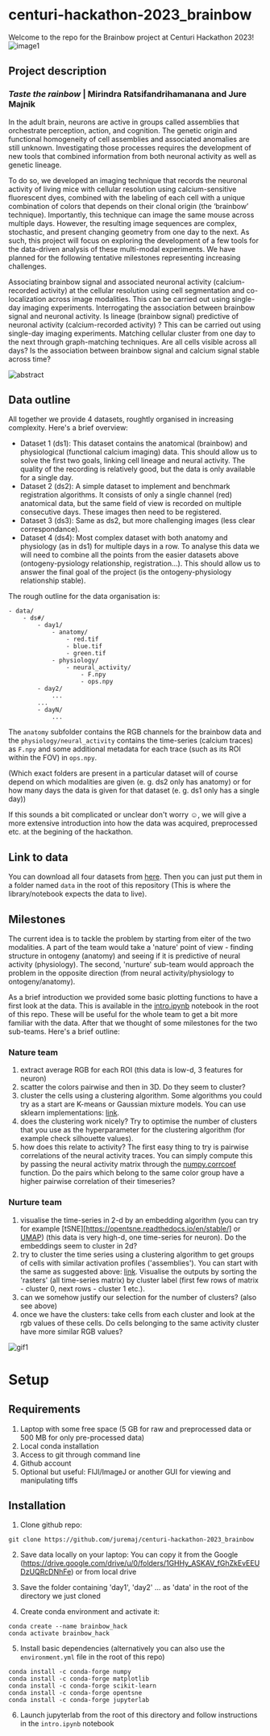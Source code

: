 # centuri-hackathon-2023_brainbow
Welcome to the repo for the Brainbow project at Centuri Hackathon 2023!
![image1](https://github.com/juremaj/centuri-hackathon-2023_brainbow/blob/main/media/example_imgs/barrel_cytbow_01.png)

## Project description

### *Taste the rainbow* | Mirindra Ratsifandrihamanana and Jure Majnik

In the adult brain, neurons are active in groups called assemblies that orchestrate perception, action, and cognition. The genetic origin and functional homogeneity of cell assemblies and associated anomalies are still unknown. Investigating those processes requires the development of new tools that combined information from both neuronal activity as well as genetic lineage.

To do so, we developed an imaging technique that records the neuronal activity of living mice with cellular resolution using calcium-sensitive fluorescent dyes, combined with the labeling of each cell with a unique combination of colors that depends on their clonal origin (the ‘brainbow’ technique). Importantly, this technique can image the same mouse across multiple days. However, the resulting image sequences are complex, stochastic, and present changing geometry from one day to the next. As such, this project will focus on exploring the development of a few tools for the data-driven analysis of these multi-modal experiments. We have planned for the following tentative milestones representing increasing challenges.  

Associating brainbow signal and associated neuronal activity (calcium-recorded activity) at the cellular resolution using cell segmentation and co-localization across image modalities. This can be carried out using single-day imaging experiments.
Interrogating the association between brainbow signal and neuronal activity. Is lineage (brainbow signal) predictive of neuronal activity (calcium-recorded activity) ? This can be carried out using single-day imaging experiments.
Matching cellular cluster from one day to the next through graph-matching techniques. Are all cells visible across all days? Is the association between brainbow signal and calcium signal stable across time?

![abstract](https://github.com/juremaj/centuri-hackathon-2023_brainbow/blob/main/media/graphical-abstract.png)

## Data outline
All together we provide 4 datasets, roughtly organised in increasing complexity. Here's a brief overview:

- Dataset 1 (ds1): This dataset contains the anatomical (brainbow) and physiological (functional calcium imaging) data. This should allow us to solve the first two goals, linking cell lineage and neural activity. The quality of the recording is relatively good, but the data is only available for a single day.
- Dataset 2 (ds2): A simple dataset to implement and benchmark registration algorithms. It consists of only a single channel (red) anatomical data, but the same field of view is recorded on multiple consecutive days. These images then need to be registered.
- Dataset 3 (ds3): Same as ds2, but more challenging images (less clear correspondance).
- Dataset 4 (ds4): Most complex dataset with both anatomy and physiology (as in ds1) for multiple days in a row. To analyse this data we will need to combine all the points from the easier datasets above (ontogeny-pysiology relationship, registration...). This should allow us to answer the final goal of the project (is the ontogeny-physiology relationship stable).

The rough outline for the data organisation is:
```
- data/
    - ds#/
        - day1/
            - anatomy/
                - red.tif
                - blue.tif
                - green.tif
            - physiology/
                - neural_activity/
                    - F.npy
                    - ops.npy
        - day2/
            ...
        ...
        - dayN/
            ...
```

The `anatomy` subfolder contains the RGB channels for the brainbow data and the `physiology/neural_activity` contains the time-series (calcium traces) as `F.npy` and some additional metadata for each trace (such as its ROI within the FOV) in `ops.npy`. 

(Which exact folders are present in a particular dataset will of course depend on which modalities are given (e. g. ds2 only has anatomy) or for how many days the data is given for that dataset (e. g. ds1 only has a single day))

If this sounds a bit complicated or unclear don't worry :relaxed:, we will give a more extensive introduction into how the data was acquired, preprocessed etc. at the begining of the hackathon.

## Link to data

You can download all four datasets from [here](https://filesender.renater.fr/?s=download&token=3d3b079c-3311-442f-a305-90fb18ef33ec). Then you can just put them in a folder named `data` in the root of this repository (This is where the library/notebook expects the data to live).

## Milestones
The current idea is to tackle the problem by starting from eiter of the two modalities. A part of the team would take a 'nature' point of view - finding structure in ontogeny (anatomy) and seeing if it is predictive of neural activity (physiology). The second, 'nurture' sub-team would approach the problem in the opposite direction (from neural activity/physiology to ontogeny/anatomy). 

As a brief introduction we provided some basic plotting functions to have a first look at the data. This is available in the [intro.ipynb](https://github.com/juremaj/centuri-hackathon-2023_brainbow/blob/main/intro.ipynb) notebook in the root of this repo. These will be useful for the whole team to get a bit more familiar with the data.
After that we thought of some milestones for the two sub-teams. Here's a brief outline:

### Nature team
1) extract average RGB for each ROI (this data is low-d, 3 features for neuron)
2) scatter the colors pairwise and then in 3D. Do they seem to cluster?
3) cluster the cells using a clustering algorithm. Some algorithms you could try as a start are K-means or Gaussian mixture models. You can use sklearn implementations: [link](https://scikit-learn.org/stable/modules/clustering.html).
4) does the clustering work nicely? Try to optimise the number of clusters that you use as the hyperparameter for the clustering algorithm (for example check silhouette values).
5) how does this relate to activity? The first easy thing to try is pairwise correlations of the neural activity traces. You can simply compute this by passing the neural activity matrix through the [numpy.corrcoef](https://numpy.org/doc/stable/reference/generated/numpy.corrcoef.html) function. Do the pairs which belong to the same color group have a higher pairwise correlation of their timeseries?

### Nurture team
1) visualise the time-series in 2-d by an embedding algorithm (you can try for example [tSNE][https://opentsne.readthedocs.io/en/stable/] or [UMAP](https://umap-learn.readthedocs.io/en/latest/)) (this data is very high-d, one time-series for neuron). Do the embeddings seem to cluster in 2d?
2) try to cluster the time series using a clustering algorithm to get groups of cells with similar activation profiles ('assemblies'). You can start with the same as suggested above: [link](https://scikit-learn.org/stable/modules/clustering.html). Visualise the outputs by sorting the 'rasters' (all time-series matrix) by cluster label (first few rows of matrix - cluster 0, next rows - cluster 1 etc.).
3) can we somehow justify our selection for the number of clusters? (also see above)
4) once we have the clusters: take cells from each cluster and look at the rgb values of these cells. Do cells belonging to the same activity cluster have more similar RGB values?

![gif1](https://github.com/juremaj/centuri-hackathon-2023_brainbow/blob/main/media/example_imgs/nucbow_zsweep.gif)

# Setup

## Requirements

1) Laptop with some free space (5 GB for raw and preprocessed data or 500 MB for only pre-processed data)
2) Local conda installation
3) Access to git through command line
4) Github account
5) Optional but useful: FIJI/ImageJ or another GUI for viewing and manipulating tiffs

## Installation

1) Clone github repo:
```
git clone https://github.com/juremaj/centuri-hackathon-2023_brainbow
```
2) Save data locally on your laptop:
You can copy it from the Google (https://drive.google.com/drive/u/0/folders/1GHHy_ASKAV_fGhZkEvEEUDzUQRcDNhFe) or from local drive

3) Save the folder containing 'day1', 'day2' ... as 'data' in the root of the directory we just cloned

4) Create conda environment and activate it:
```
conda create --name brainbow_hack
conda activate brainbow_hack
```

5) Install basic dependencies (alternatively you can also use the `environment.yml` file in the root of this repo)
```
conda install -c conda-forge numpy
conda install -c conda-forge matplotlib
conda install -c conda-forge scikit-learn
conda install -c conda-forge opentsne
conda install -c conda-forge jupyterlab
```

6) Launch jupyterlab from the root of this directory and follow instructions in the `intro.ipynb` notebook



